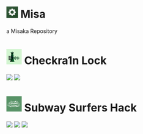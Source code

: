 # <img src="https://github.com/HackZy01/misio/blob/main/assets/Repo.png" height="30"> Misa
a Misaka Repository


# <img src="https://github.com/HackZy01/misio/blob/main/assets/com.hackzy.checklock/icon.png" height="40"> Checkra1n Lock
<img src="https://github.com/HackZy01/misio/blob/main/assets/com.hackzy.checklock/Screenshot1.png" height="500"> <img src="https://github.com/HackZy01/misio/blob/main/assets/com.hackzy.checklock/Screenshot2.png" height="500">

# <img src="https://github.com/HackZy01/misio/blob/main/assets/com.hackzy.subhack/icon.png" height="40"> Subway Surfers Hack
<img src="https://github.com/HackZy01/misio/blob/main/assets/com.hackzy.subhack/Screenshot2.png" height="500"> <img src="https://github.com/HackZy01/misio/blob/main/assets/com.hackzy.subhack/Screenshot3.png" height="500"> <img src="https://github.com/HackZy01/misio/blob/main/assets/com.hackzy.subhack/Screenshot1.png" height="500"> 

